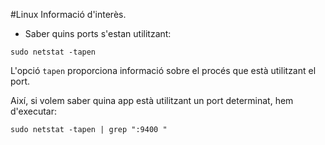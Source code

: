 #Linux
Informació d'interès.

* Saber quins ports s'estan utilitzant:
```
sudo netstat -tapen
```
L'opció <code>tapen</code> proporciona informació sobre el procés que està utilitzant el port.

Així, si volem saber quina app està utilitzant un port determinat, hem d'executar:
```
sudo netstat -tapen | grep ":9400 "
```
